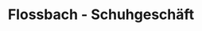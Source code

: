 ---
title: "Flossbach - Schuhgeschäft"
url: /wipperfuerth/flossbach-schuhgeschaeft/
shop: Schuhe
---